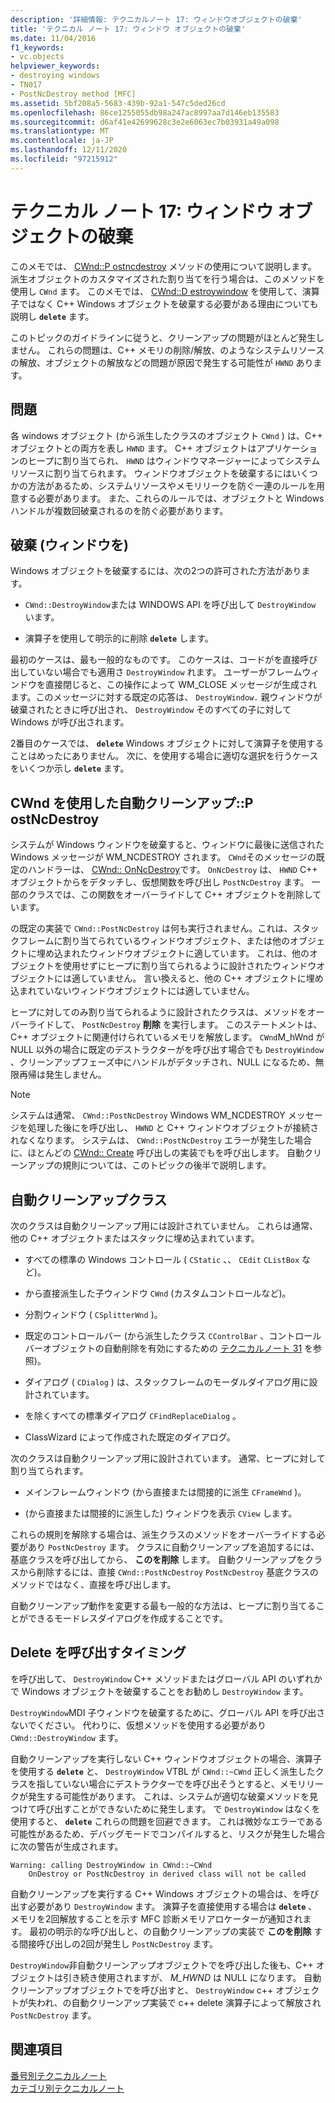 ```yaml
---
description: '詳細情報: テクニカルノート 17: ウィンドウオブジェクトの破棄'
title: 'テクニカル ノート 17: ウィンドウ オブジェクトの破棄'
ms.date: 11/04/2016
f1_keywords:
- vc.objects
helpviewer_keywords:
- destroying windows
- TN017
- PostNcDestroy method [MFC]
ms.assetid: 5bf208a5-5683-439b-92a1-547c5ded26cd
ms.openlocfilehash: 86ce1255055db98a247ac8997aa7d146eb135583
ms.sourcegitcommit: d6af41e42699628c3e2e6063ec7b03931a49a098
ms.translationtype: MT
ms.contentlocale: ja-JP
ms.lasthandoff: 12/11/2020
ms.locfileid: "97215912"
---
```

# <a name="tn017-destroying-window-objects"></a>テクニカル ノート 17: ウィンドウ オブジェクトの破棄

このメモでは、 [CWnd::P ostncdestroy](../mfc/reference/cwnd-class.md#postncdestroy) メソッドの使用について説明します。 派生オブジェクトのカスタマイズされた割り当てを行う場合は、このメソッドを使用し `CWnd` ます。 このメモでは、 [CWnd::D estroywindow](../mfc/reference/cwnd-class.md#destroywindow) を使用して、演算子ではなく C++ Windows オブジェクトを破棄する必要がある理由についても説明し **`delete`** ます。

このトピックのガイドラインに従うと、クリーンアップの問題がほとんど発生しません。 これらの問題は、C++ メモリの削除/解放、のようなシステムリソースの解放、オブジェクトの解放などの問題が原因で発生する可能性が `HWND` あります。

## <a name="the-problem"></a>問題

各 windows オブジェクト (から派生したクラスのオブジェクト `CWnd` ) は、C++ オブジェクトとの両方を表し `HWND` ます。 C++ オブジェクトはアプリケーションのヒープに割り当てられ、 `HWND` はウィンドウマネージャーによってシステムリソースに割り当てられます。 ウィンドウオブジェクトを破棄するにはいくつかの方法があるため、システムリソースやメモリリークを防ぐ一連のルールを用意する必要があります。 また、これらのルールでは、オブジェクトと Windows ハンドルが複数回破棄されるのを防ぐ必要があります。

## <a name="destroying-windows"></a>破棄 (ウィンドウを)

Windows オブジェクトを破棄するには、次の2つの許可された方法があります。

- `CWnd::DestroyWindow`または WINDOWS API を呼び出して `DestroyWindow` います。

- 演算子を使用して明示的に削除 **`delete`** します。

最初のケースは、最も一般的なものです。 このケースは、コードがを直接呼び出していない場合でも適用さ `DestroyWindow` れます。 ユーザーがフレームウィンドウを直接閉じると、この操作によって WM_CLOSE メッセージが生成されます。このメッセージに対する既定の応答は、 `DestroyWindow.` 親ウィンドウが破棄されたときに呼び出され、 `DestroyWindow` そのすべての子に対して Windows が呼び出されます。

2番目のケースでは、 **`delete`** Windows オブジェクトに対して演算子を使用することはめったにありません。 次に、を使用する場合に適切な選択を行うケースをいくつか示し **`delete`** ます。

## <a name="auto-cleanup-with-cwndpostncdestroy"></a>CWnd を使用した自動クリーンアップ::P ostNcDestroy

システムが Windows ウィンドウを破棄すると、ウィンドウに最後に送信された Windows メッセージが WM_NCDESTROY されます。 `CWnd`そのメッセージの既定のハンドラーは、 [CWnd:: OnNcDestroy](../mfc/reference/cwnd-class.md#onncdestroy)です。 `OnNcDestroy` は、 `HWND` C++ オブジェクトからをデタッチし、仮想関数を呼び出し `PostNcDestroy` ます。 一部のクラスでは、この関数をオーバーライドして C++ オブジェクトを削除しています。

の既定の実装で `CWnd::PostNcDestroy` は何も実行されません。これは、スタックフレームに割り当てられているウィンドウオブジェクト、または他のオブジェクトに埋め込まれたウィンドウオブジェクトに適しています。 これは、他のオブジェクトを使用せずにヒープに割り当てられるように設計されたウィンドウオブジェクトには適していません。 言い換えると、他の C++ オブジェクトに埋め込まれていないウィンドウオブジェクトには適していません。

ヒープに対してのみ割り当てられるように設計されたクラスは、メソッドをオーバーライドして、 `PostNcDestroy` **削除** を実行します。 このステートメントは、C++ オブジェクトに関連付けられているメモリを解放します。 `CWnd`M_hWnd が NULL 以外の場合に既定のデストラクターがを呼び出す場合でも `DestroyWindow` 、クリーンアップフェーズ中にハンドルがデタッチされ、NULL になるため、無限再帰は発生しません。 

> [!NOTE]
> システムは通常、 `CWnd::PostNcDestroy` Windows WM_NCDESTROY メッセージを処理した後にを呼び出し、 `HWND` と C++ ウィンドウオブジェクトが接続されなくなります。 システムは、 `CWnd::PostNcDestroy` エラーが発生した場合に、ほとんどの [CWnd:: Create](../mfc/reference/cwnd-class.md#create) 呼び出しの実装でもを呼び出します。 自動クリーンアップの規則については、このトピックの後半で説明します。

## <a name="auto-cleanup-classes"></a>自動クリーンアップクラス

次のクラスは自動クリーンアップ用には設計されていません。 これらは通常、他の C++ オブジェクトまたはスタックに埋め込まれています。

- すべての標準の Windows コントロール ( `CStatic` 、、 `CEdit` `CListBox` など)。

- から直接派生した子ウィンドウ `CWnd` (カスタムコントロールなど)。

- 分割ウィンドウ ( `CSplitterWnd` )。

- 既定のコントロールバー (から派生したクラス `CControlBar` 、コントロールバーオブジェクトの自動削除を有効にするための [テクニカルノート 31](../mfc/tn031-control-bars.md) を参照)。

- ダイアログ ( `CDialog` ) は、スタックフレームのモーダルダイアログ用に設計されています。

- を除くすべての標準ダイアログ `CFindReplaceDialog` 。

- ClassWizard によって作成された既定のダイアログ。

次のクラスは自動クリーンアップ用に設計されています。 通常、ヒープに対して割り当てられます。

- メインフレームウィンドウ (から直接または間接的に派生 `CFrameWnd` )。

- (から直接または間接的に派生した) ウィンドウを表示 `CView` します。

これらの規則を解除する場合は、派生クラスのメソッドをオーバーライドする必要があり `PostNcDestroy` ます。 クラスに自動クリーンアップを追加するには、基底クラスを呼び出してから、 **このを削除** します。 自動クリーンアップをクラスから削除するには、直接 `CWnd::PostNcDestroy` `PostNcDestroy` 基底クラスのメソッドではなく、直接を呼び出します。

自動クリーンアップ動作を変更する最も一般的な方法は、ヒープに割り当てることができるモードレスダイアログを作成することです。

## <a name="when-to-call-delete"></a>Delete を呼び出すタイミング

を呼び出して、 `DestroyWindow` C++ メソッドまたはグローバル API のいずれかで Windows オブジェクトを破棄することをお勧めし `DestroyWindow` ます。

`DestroyWindow`MDI 子ウィンドウを破棄するために、グローバル API を呼び出さないでください。 代わりに、仮想メソッドを使用する必要があり `CWnd::DestroyWindow` ます。

自動クリーンアップを実行しない C++ ウィンドウオブジェクトの場合、演算子を使用する **`delete`** と、 `DestroyWindow` VTBL が `CWnd::~CWnd` 正しく派生したクラスを指していない場合にデストラクターでを呼び出そうとすると、メモリリークが発生する可能性があります。 これは、システムが適切な破棄メソッドを見つけて呼び出すことができないために発生します。 で `DestroyWindow` はなくを使用すると、 **`delete`** これらの問題を回避できます。 これは微妙なエラーである可能性があるため、デバッグモードでコンパイルすると、リスクが発生した場合に次の警告が生成されます。

```
Warning: calling DestroyWindow in CWnd::~CWnd
    OnDestroy or PostNcDestroy in derived class will not be called
```

自動クリーンアップを実行する C++ Windows オブジェクトの場合は、を呼び出す必要があり `DestroyWindow` ます。 演算子を直接使用する場合は **`delete`** 、メモリを2回解放することを示す MFC 診断メモリアロケーターが通知されます。 最初の明示的な呼び出しと、の自動クリーンアップの実装で **このを削除** する間接呼び出しの2回が発生し `PostNcDestroy` ます。

`DestroyWindow`非自動クリーンアップオブジェクトでを呼び出した後も、C++ オブジェクトは引き続き使用されますが、 *M_HWND* は NULL になります。 自動クリーンアップオブジェクトでを呼び出すと、 `DestroyWindow` c++ オブジェクトが失われ、の自動クリーンアップ実装で c++ delete 演算子によって解放され `PostNcDestroy` ます。

## <a name="see-also"></a>関連項目

[番号別テクニカルノート](../mfc/technical-notes-by-number.md)<br/>
[カテゴリ別テクニカルノート](../mfc/technical-notes-by-category.md)
